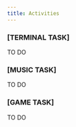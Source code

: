 ```yaml
---
title: Activities
---
```


### [TERMINAL TASK]

TO DO

### [MUSIC TASK]

TO DO

### [GAME TASK]

TO DO